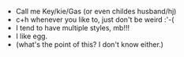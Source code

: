 - Call me Key/kie/Gas (or even childes husband/hj)
- c+h whenever you like to, just don't be weird :'-( 
- I tend to have multiple styles, mb!!!
- I like egg.
- (what's the point of this? I don't know either.)
